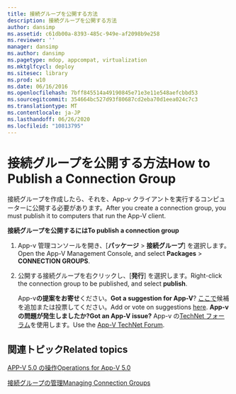 ```yaml
---
title: 接続グループを公開する方法
description: 接続グループを公開する方法
author: dansimp
ms.assetid: c61db00a-8393-485c-949e-af2098b9e258
ms.reviewer: ''
manager: dansimp
ms.author: dansimp
ms.pagetype: mdop, appcompat, virtualization
ms.mktglfcycl: deploy
ms.sitesec: library
ms.prod: w10
ms.date: 06/16/2016
ms.openlocfilehash: 7bff845514a49190845e71e3e11e548aefcbbd53
ms.sourcegitcommit: 354664bc527d93f80687cd2eba70d1eea024c7c3
ms.translationtype: MT
ms.contentlocale: ja-JP
ms.lasthandoff: 06/26/2020
ms.locfileid: "10813795"
---
```

# <span data-ttu-id="bc8df-103">接続グループを公開する方法</span><span class="sxs-lookup"><span data-stu-id="bc8df-103">How to Publish a Connection Group</span></span>


<span data-ttu-id="bc8df-104">接続グループを作成したら、それを、App-v クライアントを実行するコンピューターに公開する必要があります。</span><span class="sxs-lookup"><span data-stu-id="bc8df-104">After you create a connection group, you must publish it to computers that run the App-V client.</span></span>

**<span data-ttu-id="bc8df-105">接続グループを公開するには</span><span class="sxs-lookup"><span data-stu-id="bc8df-105">To publish a connection group</span></span>**

1.  <span data-ttu-id="bc8df-106">App-v 管理コンソールを開き、[**パッケージ** &gt; **接続グループ**] を選択します。</span><span class="sxs-lookup"><span data-stu-id="bc8df-106">Open the App-V Management Console, and select **Packages** &gt; **CONNECTION GROUPS**.</span></span>

2.  <span data-ttu-id="bc8df-107">公開する接続グループを右クリックし、[**発行**] を選択します。</span><span class="sxs-lookup"><span data-stu-id="bc8df-107">Right-click the connection group to be published, and select **publish**.</span></span>

    <span data-ttu-id="bc8df-108">App-v**の提案をお寄せ**ください。</span><span class="sxs-lookup"><span data-stu-id="bc8df-108">**Got a suggestion for App-V**?</span></span> <span data-ttu-id="bc8df-109">[ここで](http://appv.uservoice.com/forums/280448-microsoft-application-virtualization)候補を追加または投票してください。</span><span class="sxs-lookup"><span data-stu-id="bc8df-109">Add or vote on suggestions [here](http://appv.uservoice.com/forums/280448-microsoft-application-virtualization).</span></span> **<span data-ttu-id="bc8df-110">App-v の問題が発生しましたか?</span><span class="sxs-lookup"><span data-stu-id="bc8df-110">Got an App-V issue?</span></span>** <span data-ttu-id="bc8df-111">App-v の[TechNet フォーラム](https://social.technet.microsoft.com/Forums/home?forum=mdopappv)を使用します。</span><span class="sxs-lookup"><span data-stu-id="bc8df-111">Use the [App-V TechNet Forum](https://social.technet.microsoft.com/Forums/home?forum=mdopappv).</span></span>

## <span data-ttu-id="bc8df-112">関連トピック</span><span class="sxs-lookup"><span data-stu-id="bc8df-112">Related topics</span></span>


[<span data-ttu-id="bc8df-113">APP-V 5.0 の操作</span><span class="sxs-lookup"><span data-stu-id="bc8df-113">Operations for App-V 5.0</span></span>](operations-for-app-v-50.md)

[<span data-ttu-id="bc8df-114">接続グループの管理</span><span class="sxs-lookup"><span data-stu-id="bc8df-114">Managing Connection Groups</span></span>](managing-connection-groups.md)

 

 





